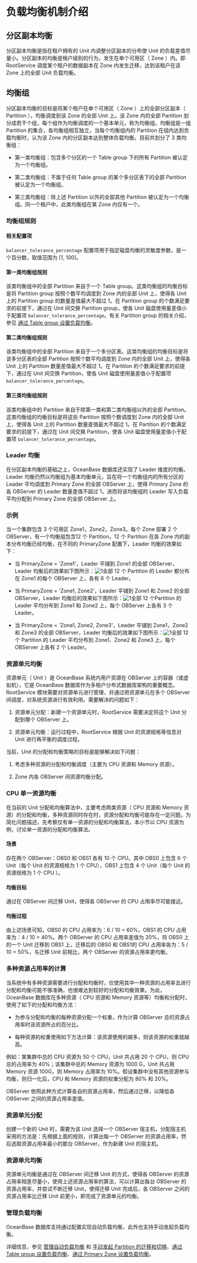 # 负载均衡机制介绍

## 分区副本均衡

分区副本均衡是指在租户拥有的 Unit 内调整分区副本的分布使 Unit 的负载差值尽量小。分区副本的均衡是租户级别的行为，发生在单个可用区（ Zone ）内。即 RootService 调度某个租户的数据副本在 Zone 内发生迁移，达到该租户在该 Zone 上的全部 Unit 负载均衡。

## 均衡组

分区副本均衡的目标是将某个租户在单个可用区（ Zone ）上的全部分区副本（ Partition ），均衡调度到该 Zone 的全部 Unit 上。该 Zone 内的全部 Partition 划分成若干个组，每个组作为均衡调度的一个基本单元，称为均衡组。均衡组是一组 Partition 的集合，各均衡组相互独立，当每个均衡组内的 Partition 在组内达到负载均衡时，认为该 Zone 内的分区副本达到整体负载均衡。目前共划分了 3 类均衡组：

* 第一类均衡组：包含多个分区的一个 Table group 下的所有 Partition 被认定为一个均衡组。

* 第二类均衡组：不属于任何 Table group 的某个多分区表下的全部 Partition 被认定为一个均衡组。

* 第三类均衡组：除上述 Partition 以外的全部其他 Partition 被认定为一个均衡组。同一个租户中，此类均衡组在某 Zone 内仅有一个。

### 均衡组规则

#### 相关配置项

`balancer_tolerance_percentage` 配置项用于指定磁盘均衡的灵敏度参数，是一个百分数，取值范围为 \[1, 100\]。

#### 第一类均衡组规则

该类均衡组中的全部 Partition 来自于一个 Table group。这类均衡组的均衡目标是将 Partition group 按照个数平均调度到 Zone 内的全部 Unit 上，使得各 Unit 上的 Partition group 的数量差值最大不超过 1。在 Partition group 的个数满足要求的前提下，通过在 Unit 间交换 Partition group，使各 Unit 磁盘使用量差值小于配置项 `balancer_tolerance_percentage`。有关 Partition group 的相关介绍，参见 [通过 Table group 设置负载均衡](3.manually-manage-load-balancing/2.configure-load-balancing-through-table-groups.md)。

#### 第二类均衡组规则

该类均衡组中的全部 Partition 来自于一个多分区表。这类均衡组的均衡目标是将该多分区表的全部 Partition 按照个数平均调度到 Zone 内的全部 Unit 上，使得各 Unit 上的 Partition 数量差值最大不超过 1。在 Partition 的个数满足要求的前提下，通过在 Unit 间交换 Partition，使各 Unit 磁盘使用量差值小于配置项 `balancer_tolerance_percentage`。

#### 第三类均衡组规则

该类均衡组中的 Partition 来自于除第一类和第二类均衡组以外的全部 Partition。这类均衡组的均衡目标是将这些 Partition 按照个数调度到 Zone 内的全部 Unit 上，使得各 Unit 上的 Partition 数量差值最大不超过 1。在 Partition 的个数满足要求的前提下，通过在 Unit 间交换 Partition，使各 Unit 磁盘使用量差值小于配置项 `balancer_tolerance_percentage`。

### Leader 均衡

在分区副本均衡的基础之上，OceanBase 数据库还实现了 Leader 维度的均衡。Leader 均衡仍然以均衡组为基本均衡单元，旨在将一个均衡组内的所有分区的 Leader 平均调度到 Primary Zone 的全部 OBServer 上，使得 Primary Zone 的各 OBServer 的 Leader 数量差值不超过 1，进而将该均衡组的 Leader 写入负载平均分配到 Primary Zone 的全部 OBServer 上。

### 示例

当一个集群包含 3 个可用区 Zone1，Zone2，Zone3。每个 Zone 部署 2 个 OBServer，有一个均衡组包含12 个 Partition，12 个 Partition 在各 Zone 内的副本分布均衡已经均衡，在不同的 PrimaryZone 配置下，Leader 均衡的效果如下：

* 当 PrimaryZone = 'Zone1'，Leader 平铺到 Zone1 的全部 OBServer，Leader 均衡后的效果如下图所示：![1](https://help-static-aliyun-doc.aliyuncs.com/assets/img/zh-CN/7835881461/p350706.png)全部 12 个 Partition 的 Leader 都分布在 Zone1 的每个 OBServer 上，各有 6 个 Leader。

* 当 PrimaryZone = 'Zone1, Zone2'，Leader 平铺到 Zone1 和 Zone2 的全部 OBServer，Leader 均衡后的效果如下图所示：![1](https://help-static-aliyun-doc.aliyuncs.com/assets/img/zh-CN/8835881461/p350707.png)全部 12 个Partition 的 Leader 平均分布到 Zone1 和 Zone2 上，每个 OBServer 上各有 3 个 Leader。

* 当 PrimaryZone = 'Zone1, Zone2, Zone3'，Leader 平铺到 Zone1，Zone2 和 Zone3 的全部 OBServer，Leader 均衡后的效果如下图所示：![1](https://help-static-aliyun-doc.aliyuncs.com/assets/img/zh-CN/8835881461/p350708.png)全部 12 个 Partition 的 Leader 平均分布到 Zone1、Zone2 和 Zone3 上，每个 OBServer 上各有 2 个 Leader。

### 资源单元均衡

资源单元（ Unit ）是 OceanBase 系统内用户资源在 OBServer 上的容器（或虚拟机），它是 OceanBase 数据库作为多租户分布式数据库架构的重要概念。RootService 模块需要对资源单元进行管理，并通过把资源单元在多个 OBServer 间调度，对系统资源进行有效利用。需要解决的问题如下：

1. 资源单元分配：新建一个资源单元时，RootService 需要决定将这个 Unit 分配到哪个 OBServer 上。

2. 资源单元均衡：运行过程中，RootService 根据 Unit 的资源规格等信息对 Unit 进行再平衡的调度过程。

当前，Unit 的分配和均衡策略的目标是能够解决如下问题：

1. 考虑多种资源的分配和均衡调度（主要为 CPU 资源和 Memory 资源）。

2. Zone 内各 OBServer 间资源均衡分配。

### CPU 单一资源均衡

在当前的 Unit 分配和均衡算法中，主要考虑两类资源（ CPU 资源和 Memory 资源）的分配和均衡，多种资源同时存在时，资源分配和均衡可能存在一定问题。为简化问题描述，先考察仅有单一资源的分配和均衡算法，本小节以 CPU 资源为例，讨论单一资源的分配和均衡算法。

#### 场景

存在两个 OBServer：OBS0 和 OBS1 各有 10 个 CPU。其中 OBS0 上包含 6 个 Unit（每个 Unit 的资源规格为 1 个 CPU），OBS1 上包含 4 个 Unit（每个 Unit 的资源规格为 1 个 CPU ）。

#### 均衡目标

通过在 OBServer 间迁移 Unit，使得各 OBServer 的 CPU 占用率尽可能接近。

#### 均衡过程

由上述场景可知，OBS0 的 CPU 占用率为：6 / 10 = 60%，OBS1 的 CPU 占用率为：4 / 10 = 40%。两个 OBServer 的 CPU 占用率差值为 20%，将 OBS0 上的一个 Unit 迁移到 OBS1 上，迁移后的 OBS0 和 OBS1的 CPU 占用率各为：5 / 10 = 50%，与迁移 Unit 前相比，两个 OBServer 的资源占用率更均衡。

### 多种资源占用率的计算

当系统中有多种资源需要进行分配和均衡时，仅使用其中一种资源的占用率去进行分配和均衡可能不够准确，也很难达到较好的分配和均衡效果。为此，OceanBase 数据库在多种资源（ CPU 资源和 Memory 资源等）均衡和分配时，使用了如下的分配和均衡方法：

* 为参与分配和均衡的每种资源分配一个权重，作为计算 OBServer 总的资源占用率时该资源所占的百分比。

* 每种资源的权重使用如下方法计算：该资源使用的越多，则该资源的权重就越高。

例如：某集群中总的 CPU 资源为 50 个 CPU，Unit 共占用 20 个 CPU，则 CPU 总的占用率为 40%；该集群中总的 Memory 资源为 1000 G，Unit 共占用 Memory 资源 100G，则 Memory 占用率为 10%。假设集群中没有其他资源参与均衡，则归一化后，CPU 和 Memory 资源的权重分配为 80% 和 20%。

OBServer 依照此种方式计算各自的资源占用率，然后通过迁移，以降低各 OBServer 之间的资源占用率差值。

### 资源单元分配

创建一个新的 Unit 时，需要为该 Unit 选择一个 OBServer 宿主机，分配宿主机采用的方法是：先根据上面的规则，计算出每一个 OBServer 的资源占用率，然后选取资源占用率最小的那台 OBServer，作为新建 Unit 的宿主机。

### 资源单元均衡

资源单元均衡是通过在 OBServer 间迁移 Unit 的方式，使得各 OBServer 的资源占用率相差尽量小，使用上述资源占用率的算法，可以计算出每台 OBServer 的资源占用率，并尝试不断迁移 Unit，使得迁移 Unit 完成后，各 OBServer 之间的资源占用率比迁移 Unit 前更小，即完成了资源单元的均衡。

### 管理负载均衡

OceanBase 数据库支持通过配置实现自动负载均衡，此外也支持手动发起负载均衡。

详细信息，参见 [管理自动负载均衡](../5.load-balancing/2.manage-automatic-load-balancing.md) 和 [手动发起 Partition 的迁移和切换](3.manually-manage-load-balancing/1.manually-initiate-partition-migration-and-switchover.md)、[通过 Table group 设置负载均衡](3.manually-manage-load-balancing/2.configure-load-balancing-through-table-groups.md)、[通过 Primary Zone 设置负载均衡](3.manually-manage-load-balancing/3.configure-load-balancing-through-primary-zone.md)。
